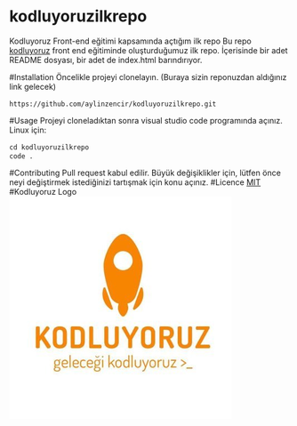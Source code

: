# kodluyoruzilkrepo
Kodluyoruz Front-end eğitimi kapsamında açtığım ilk repo
Bu repo [kodluyoruz](https://www.kodluyoruz.org/) front end eğitiminde oluşturduğumuz ilk repo. İçerisinde bir adet README dosyası, bir adet de index.html barındırıyor.

#Installation
Öncelikle projeyi clonelayın. (Buraya sizin reponuzdan aldığınız link gelecek)
```
https://github.com/aylinzencir/kodluyoruzilkrepo.git
```
#Usage
Projeyi cloneladıktan sonra visual studio code programında açınız.
Linux için:
```
cd kodluyoruzilkrepo 
code .
```
#Contributing
Pull request kabul edilir. Büyük değişiklikler için, lütfen önce neyi değiştirmek istediğinizi tartışmak için konu açınız.
#Licence
[MIT](www.choosealicense.com/licences/mit/)
#Kodluyoruz Logo
![Kodluyoruz Logo](https://raw.githubusercontent.com/Kodluyoruz/taskforce/git/git/markdown-nedir-nasil-kullaniriz-/figures/kodluyoruz_logo.jpg)